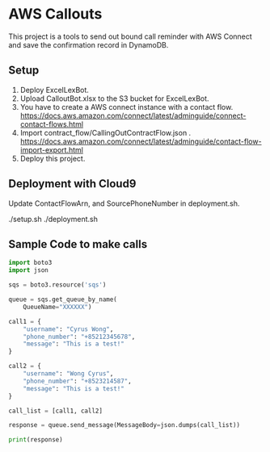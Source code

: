 # AWS Callouts

This project is a tools to send out bound call reminder with AWS Connect and save the confirmation record in DynamoDB.


## Setup

1. Deploy ExcelLexBot.
2. Upload CalloutBot.xlsx to the S3 bucket for ExcelLexBot.
2. You have to create a AWS connect instance with a contact flow. https://docs.aws.amazon.com/connect/latest/adminguide/connect-contact-flows.html 
2. Import contract_flow/CallingOutContractFlow.json . https://docs.aws.amazon.com/connect/latest/adminguide/contact-flow-import-export.html
3. Deploy this project.

## Deployment with Cloud9
Update ContactFlowArn, and SourcePhoneNumber in deployment.sh.

./setup.sh
./deployment.sh


## Sample Code to make calls

```python
import boto3
import json

sqs = boto3.resource('sqs')

queue = sqs.get_queue_by_name(
    QueueName="XXXXXX")

call1 = {
    "username": "Cyrus Wong",
    "phone_number": "+85212345678",
    "message": "This is a test!"
}

call2 = {
    "username": "Wong Cyrus",
    "phone_number": "+8523214587",
    "message": "This is a test!"
}

call_list = [call1, call2]

response = queue.send_message(MessageBody=json.dumps(call_list))

print(response)
```

